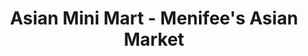 ---
title: "Asian Mini Mart - Menifee's Asian Market"
url: /menifee/asian-mini-mart-menifees-asian-market/
shop: supermarket
---